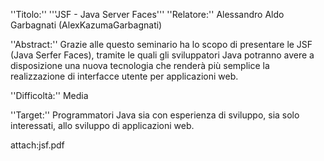 ''Titolo:'' '''JSF - Java Server Faces'''
''Relatore:'' Alessandro Aldo Garbagnati (AlexKazumaGarbagnati)

''Abstract:'' Grazie alle questo seminario ha lo scopo di presentare le JSF (Java Serfer Faces), tramite le quali gli sviluppatori Java potranno avere a disposizione una nuova tecnologia che renderà più semplice la realizzazione di interfacce utente per applicazioni web.

''Difficoltà:'' Media

''Target:'' Programmatori Java sia con esperienza di sviluppo, sia solo interessati, allo sviluppo di applicazioni web.


attach:jsf.pdf
